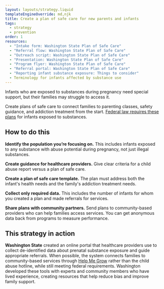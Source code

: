 ```yaml
---
layout: layouts/strategy.liquid
templateEngineOverride: md,njk
title: Create a plan of safe care for new parents and infants
tags:
  - strategy
  - prevention
order: 1
resources:
  - "Intake form: Washington State Plan of Safe Care"
  - "Referral flow: Washington State Plan of Safe Care"
  - "Outreach script: Washington State Plan of Safe Care"
  - "Presentation: Washington State Plan of Safe Care"
  - "Program flyer: Washington State Plan of Safe Care"
  - "Referral portal: Washington State Plan of Safe Care"
  - "Reporting infant substance exposure: Things to consider"
  - Terminology for infants affected by substance use
---
```

Infants who are exposed to substances during pregnancy need special support, but their families may struggle to access it. 

Create plans of safe care to connect families to parenting classes, safety guidance, and addiction treatment from the start. [Federal law requires these plans](https://www.congress.gov/bill/114th-congress/senate-bill/524/text) for infants exposed to substances.

## How to do this

**Identify the population you’re focusing on.** This includes infants exposed to any substance with abuse potential during pregnancy, not just illegal substances.

**Create guidance for healthcare providers.** Give clear criteria for a child abuse report versus a plan of safe care.

**Create a plan of safe care template.** The plan must address both the infant's health needs and the family's addiction treatment needs.

**Collect only required data.** This includes the number of infants for whom you created a plan and made referrals for services. 

**Share plans with community partners.** Send plans to community-based providers who can help families access services. You can get anonymous data back from programs to measure performance.

## This strategy in action

**Washington State** created an online portal that healthcare providers use to collect de-identified data about prenatal substance exposure and guide appropriate referrals. When possible, the system connects families to community-based services through [Help Me Grow](https://helpmegrowwa.org/) rather than the child abuse hotline, while still meeting federal requirements. Washington developed these tools with experts and community members who have lived experience, creating resources that help reduce bias and improve family support.[](https://drive.google.com/file/d/1Y1SY_Toqf9cAo-1EExCsY2FtEkhW7J0e/view?usp=drive_link)
